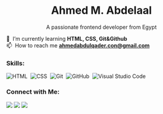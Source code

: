 <!-- ![MasterHead]() -->
<h1 align="center">Ahmed M. Abdelaal</h1>
<p align="center">A passionate frontend developer from Egypt</p>
<!-- ![I'm Ahmed M. Abdelaal]() -->

  🌱 &nbsp;I’m currently learning **HTML, CSS, Git&Github**\
  📫 &nbsp;How to reach me **ahmedabdulqader.con@gmail.com**

### Skills:
![HTML](https://img.shields.io/badge/-HTML-353535?style=flat&logo=HTML5&logoColor=white)&nbsp;
![CSS](https://img.shields.io/badge/-CSS-353535?style=flat&logo=CSS3&logoColor=white)&nbsp;
![Git](https://img.shields.io/badge/-Git-353535?style=flat&logo=git&logoColor=white)&nbsp;
![GitHub](https://img.shields.io/badge/-GitHub-353535?style=flat&logo=github&logoColor=white)&nbsp;
![Visual Studio Code](https://img.shields.io/badge/-VS%20Code-353535?style=flat&logo=visual-studio-code&logoColor=white)&nbsp;

<!-- 
![JavaScript](https://img.shields.io/badge/-JavaScript-353535?style=flat&logo=javascript&logoColor=white)&nbsp;
![Bootstrap](https://img.shields.io/badge/-Bootstrap-353535?style=flat&logo=bootstrap&logoColor=white)\
![React](https://img.shields.io/badge/-React-353535?style=flat&logo=react&logoColor=white)&nbsp;
![Node.js](https://img.shields.io/badge/-Node.js-353535?style=flat&logo=node.js&logoColor=white)&nbsp;
![Python](https://img.shields.io/badge/-Python-353535?style=flat&logo=python&logoColor=white)&nbsp;
![C](https://img.shields.io/badge/-C-353535?style=flat&logo=C&logoColor=white)&nbsp;
![C++](https://img.shields.io/badge/-C++-353535?style=flat&logo=C%2B%2B&logoColor=white)&nbsp;
![Django](https://img.shields.io/badge/-Django-353535?style=flat&logo=django&logoColor=white)&nbsp;
![Flask](https://img.shields.io/badge/-Flask-353535?style=flat&logo=flask&logoColor=white)&nbsp;
-->

### Connect with Me:

<a href="mailto:ahmedabdulqader.con@gmail.com"><img src="https://img.shields.io/badge/-Gmail-2b2b2b?style=flatflat&logo=Gmail&logoColor=white"/></a>
<a href="https://linkedin.com/in/"><img src="https://img.shields.io/badge/-Linkedin-2b2b2b?style=flat&logo=Linkedin&logoColor=white"/></a>
<a href="https://twitter.com/am_abdelaal"><img src="https://img.shields.io/badge/-Twitter-2b2b2b?style=flat&logo=Twitter&logoColor=white"/></a>
<!-- <a href="https://instagram.com/"><img src="https://img.shields.io/badge/-@adityavs__-E4405F?style=flat&logo=Instagram&logoColor=white"/></a>
<a href="https://facebook.com/"><img src="https://img.shields.io/badge/-@AVS1508-1877F2?style=flat&logo=Facebook&logoColor=white"/></a>
<a href="https://www.pinterest.ca/"><img src="https://img.shields.io/badge/-@AVS1508-BD081C?style=flat&logo=Pinterest&logoColor=white"/></a>
<a href="https://www.behance.net/"><img src="https://img.shields.io/badge/-@AVS1508-1769FF?style=flat&logo=Behance&logoColor=white"/></a>
<a href=""><img src="https://img.shields.io/badge/-adityavsingh.com-3423A6?style=flat&logo=Google-Chrome&logoColor=white"/></a> -->

